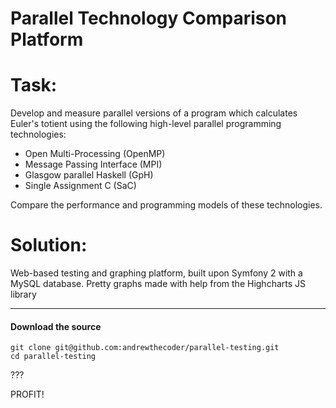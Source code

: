 Parallel Technology Comparison Platform
========================

# Task:
Develop and measure parallel versions of a program which calculates Euler's totient using the following high-level parallel programming technologies:

* Open Multi-Processing (OpenMP) 
* Message Passing Interface (MPI)
* Glasgow parallel Haskell (GpH)
* Single Assignment C (SaC)

Compare the performance and programming models of these technologies.

# Solution:
Web-based testing and graphing platform, built upon Symfony 2 with a MySQL database.
Pretty graphs made with help from the Highcharts JS library

-------------------------------

#### Download the source
````
git clone git@github.com:andrewthecoder/parallel-testing.git
cd parallel-testing
````
???

PROFIT!
